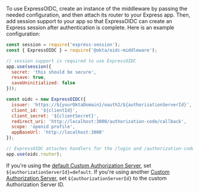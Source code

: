 To use ExpressOIDC, create an instance of the middleware by passing the needed configuration, and then attach its router to your Express app. Then, add session support to your app so that ExpressOIDC can create an Express session after authentication is complete. Here is an example configuration:

```js
const session = require('express-session');
const { ExpressOIDC } = require('@okta/oidc-middleware');

// session support is required to use ExpressOIDC
app.use(session({
  secret: 'this should be secure',
  resave: true,
  saveUninitialized: false
}));

const oidc = new ExpressOIDC({
  issuer: 'https://${yourOktaDomain}/oauth2/${authorizationServerId}',
  client_id: '${clientId}',
  client_secret: '${clientSecret}',
  redirect_uri: 'http://localhost:3000/authorization-code/callback',
  scope: 'openid profile',
  appBaseUrl: 'http://localhost:3000'
});

// ExpressOIDC attaches handlers for the /login and /authorization-code/callback routes
app.use(oidc.router);
```

If you're using the [default Custom Authorization Server](/docs/concepts/auth-servers/#default-custom-authorization-server), set `${authorizationServerId}=default`. If you're using another [Custom Authorization Server](/docs/concepts/auth-servers/#custom-authorization-server), set `${authorizationServerId}` to the custom Authorization Server ID.
